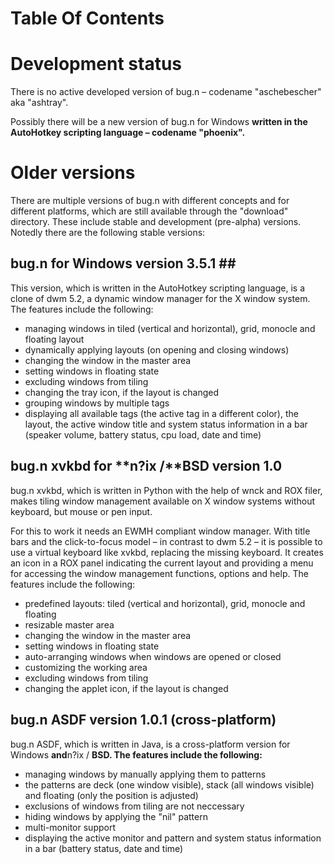 # Table Of Contents #


# Development status #

There is no active developed version of bug.n – codename "aschebescher" aka "ashtray".

Possibly there will be a new version of bug.n for Windows **written in the AutoHotkey scripting language – codename "phoenix".**

# Older versions #

There are multiple versions of bug.n with different concepts and for different platforms, which are still available through the "download" directory. These include stable and development (pre-alpha) versions. Notedly there are the following stable versions:

## bug.n for Windows **version 3.5.1 ##**

This version, which is written in the AutoHotkey scripting language, is a clone of dwm 5.2, a dynamic window manager for the X window system. The features include the following:

  * managing windows in tiled (vertical and horizontal), grid, monocle and floating layout
  * dynamically applying layouts (on opening and closing windows)
  * changing the window in the master area
  * setting windows in floating state
  * excluding windows from tiling
  * changing the tray icon, if the layout is changed
  * grouping windows by multiple tags
  * displaying all available tags (the active tag in a different color), the layout, the active window title and system status information in a bar (speaker volume, battery status, cpu load, date and time)

## bug.n xvkbd for **n?ix /**BSD version 1.0 ##

bug.n xvkbd, which is written in Python with the help of wnck and ROX filer, makes tiling window management available on X window systems without keyboard, but mouse or pen input.

For this to work it needs an EWMH compliant window manager. With title bars and the click-to-focus model – in contrast to dwm 5.2 – it is possible to use a virtual keyboard like xvkbd, replacing the missing keyboard.
It creates an icon in a ROX panel indicating the current layout and providing a menu for accessing the window management functions, options and help. The features include the following:

  * predefined layouts: tiled (vertical and horizontal), grid, monocle and floating
  * resizable master area
  * changing the window in the master area
  * setting windows in floating state
  * auto-arranging windows when windows are opened or closed
  * customizing the working area
  * excluding windows from tiling
  * changing the applet icon, if the layout is changed

## bug.n ASDF version 1.0.1 (cross-platform) ##

bug.n ASDF, which is written in Java, is a cross-platform version for Windows **and**n?ix / **BSD. The features include the following:**

  * managing windows by manually applying them to patterns
  * the patterns are deck (one window visible), stack (all windows visible) and floating (only the position is adjusted)
  * exclusions of windows from tiling are not neccessary
  * hiding windows by applying the "nil" pattern
  * multi-monitor support
  * displaying the active monitor and pattern and system status information in a bar (battery status, date and time)